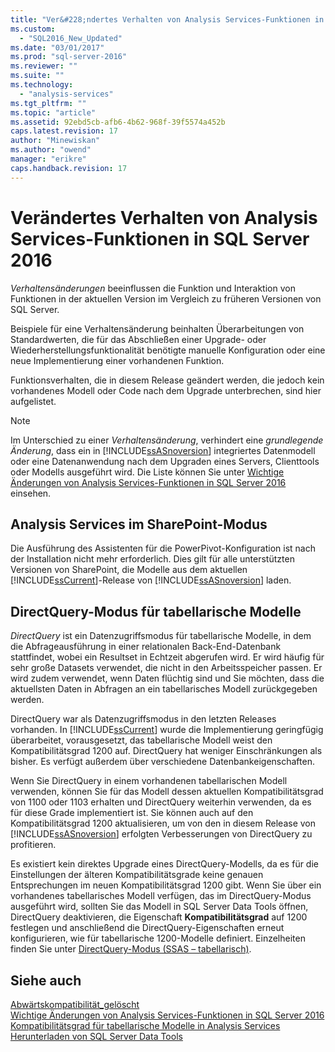 ```yaml
---
title: "Ver&#228;ndertes Verhalten von Analysis Services-Funktionen in SQL Server 2016 | Microsoft Docs"
ms.custom: 
  - "SQL2016_New_Updated"
ms.date: "03/01/2017"
ms.prod: "sql-server-2016"
ms.reviewer: ""
ms.suite: ""
ms.technology: 
  - "analysis-services"
ms.tgt_pltfrm: ""
ms.topic: "article"
ms.assetid: 92ebd5cb-afb6-4b62-968f-39f5574a452b
caps.latest.revision: 17
author: "Minewiskan"
ms.author: "owend"
manager: "erikre"
caps.handback.revision: 17
---
```

# Ver&#228;ndertes Verhalten von Analysis Services-Funktionen in SQL Server 2016
  *Verhaltensänderungen* beeinflussen die Funktion und Interaktion von Funktionen in der aktuellen Version im Vergleich zu früheren Versionen von SQL Server.  
  
 Beispiele für eine Verhaltensänderung beinhalten Überarbeitungen von Standardwerten, die für das Abschließen einer Upgrade- oder Wiederherstellungsfunktionalität benötigte manuelle Konfiguration oder eine neue Implementierung einer vorhandenen Funktion.  
  
 Funktionsverhalten, die in diesem Release geändert werden, die jedoch kein vorhandenes Modell oder Code nach dem Upgrade unterbrechen, sind hier aufgelistet.  
  
> [!NOTE]  
>  Im Unterschied zu einer *Verhaltensänderung*, verhindert eine *grundlegende Änderung*, dass ein in [!INCLUDE[ssASnoversion](../includes/ssasnoversion-md.md)] integriertes Datenmodell oder eine Datenanwendung nach dem Upgraden eines Servers, Clienttools oder Modells ausgeführt wird. Die Liste können Sie unter [Wichtige Änderungen von Analysis Services-Funktionen in SQL Server 2016](../analysis-services/breaking-changes-to-analysis-services-features-in-sql-server-2016.md) einsehen.  
  
## Analysis Services im SharePoint-Modus  
 Die Ausführung des Assistenten für die PowerPivot-Konfiguration ist nach der Installation nicht mehr erforderlich. Dies gilt für alle unterstützten Versionen von SharePoint, die Modelle aus dem aktuellen [!INCLUDE[ssCurrent](../includes/sscurrent-md.md)]-Release von [!INCLUDE[ssASnoversion](../includes/ssasnoversion-md.md)] laden.  
  
## DirectQuery-Modus für tabellarische Modelle  
 *DirectQuery* ist ein Datenzugriffsmodus für tabellarische Modelle, in dem die Abfrageausführung in einer relationalen Back-End-Datenbank stattfindet, wobei ein Resultset in Echtzeit abgerufen wird. Er wird häufig für sehr große Datasets verwendet, die nicht in den Arbeitsspeicher passen. Er wird zudem verwendet, wenn Daten flüchtig sind und Sie möchten, dass die aktuellsten Daten in Abfragen an ein tabellarisches Modell zurückgegeben werden.  
  
 DirectQuery war als Datenzugriffsmodus in den letzten Releases vorhanden. In [!INCLUDE[ssCurrent](../includes/sscurrent-md.md)] wurde die Implementierung geringfügig überarbeitet, vorausgesetzt, das tabellarische Modell weist den Kompatibilitätsgrad 1200 auf. DirectQuery hat weniger Einschränkungen als bisher. Es verfügt außerdem über verschiedene Datenbankeigenschaften.  
  
 Wenn Sie DirectQuery in einem vorhandenen tabellarischen Modell verwenden, können Sie für das Modell dessen aktuellen Kompatibilitätsgrad von 1100 oder 1103 erhalten und DirectQuery weiterhin verwenden, da es für diese Grade implementiert ist. Sie können auch auf den Kompatibilitätsgrad 1200 aktualisieren, um von den in diesem Release von [!INCLUDE[ssASnoversion](../includes/ssasnoversion-md.md)] erfolgten Verbesserungen von DirectQuery zu profitieren.  
  
 Es existiert kein direktes Upgrade eines DirectQuery-Modells, da es für die Einstellungen der älteren Kompatibilitätsgrade keine genauen Entsprechungen im neuen Kompatibilitätsgrad 1200 gibt. Wenn Sie über ein vorhandenes tabellarisches Modell verfügen, das im DirectQuery-Modus ausgeführt wird, sollten Sie das Modell in SQL Server Data Tools öffnen, DirectQuery deaktivieren, die Eigenschaft **Kompatibilitätsgrad** auf 1200 festlegen und anschließend die DirectQuery-Eigenschaften erneut konfigurieren, wie für tabellarische 1200-Modelle definiert. Einzelheiten finden Sie unter [DirectQuery-Modus &#40;SSAS – tabellarisch&#41;](../analysis-services/tabular-models/directquery-mode-ssas-tabular.md).  
  
## Siehe auch  
 [Abwärtskompatibilität_gelöscht](../Topic/Backward%20Compatibility_deleted.md)   
 [Wichtige Änderungen von Analysis Services-Funktionen in SQL Server 2016](../analysis-services/breaking-changes-to-analysis-services-features-in-sql-server-2016.md)   
 [Kompatibilitätsgrad für tabellarische Modelle in Analysis Services](../analysis-services/tabular-models/compatibility-level-for-tabular-models-in-analysis-services.md)   
 [Herunterladen von SQL Server Data Tools](https://msdn.microsoft.com/en-us/library/mt204009.aspx)  
  
  